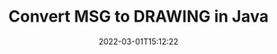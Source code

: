 ---
############################# Static ############################
layout: "auto-gen-conversion"
date: 2022-03-01T15:12:22
draft: false
otherformats: bmp dcm emf eml emlx emz gif html ico jp2 jpeg jpg msg png psb psd svg svgz tga tif tiff webp wmf wmz
breadcrumb: MSG to DRAWING in Java

############################# Head ############################
head_title: "MSG to DRAWING Converter in Java"
head_description: "Convert MSG to DRAWING in Java using a few lines of code. Use the GroupDocs Document Conversion API to convert over 160 file formats."

############################# Header ############################
title: "Convert MSG to DRAWING in Java"
description: "MSG to DRAWING conversion with a few lines of Java code"
bg_image: "https://cms.admin.containerize.com/templates/aspose/App_Themes/V3/images/bg/header1.png"
bg_overlay: false
button:
    enable: true

############################# SubMenu ############################
submenu:
    enable: true

    left:
        img_alt: "GroupDocs.Conversion for Java"
        image: "https://cms.admin.containerize.com/templates/groupdocs/images/product-logos/90x90-noborder/groupdocs-conversion-java.png"
        product: "GroupDocs.Conversion"
        platform: "Java"



############################# About ############################
about:
    enable: true
    title: "About GroupDocs.Conversion for Java API"
    content: |
        [GroupDocs.Conversion for Java](https://products.groupdocs.com/conversion/java/) can be used to convert Microsoft Word, Excel, PowerPoint, PDF, Visio and other formats. GroupDocs.Conversion is a standalone API that is suitable for back-end and internal systems where high performance is required. It does not depend on any software such as Microsoft or Open Office.
    

overview:
    enable: true
    content: |
        Convert your MSG files to DRAWING in Java easily. You can use just a couple of Java code lines in any platform of your choice like - Windows, Linux, macOS.
        You can try MSG to DRAWING conversion for free and evaluate conversion results quality.  Along with simple file conversion scenarios you can try more advanced options for loading source MSG file and for saving output DRAWING result. 
        
        For example, for the source MSG file you may use the following load options:

        * auto-detect file format;
        * specify password for protected files (if file format supports it);
        * replace missing fonts to preserve document appearance.
        
        There are also advanced convert options for the DRAWING file:

        * convert specific document page or page range;
        * add a watermark to the converted DRAWING file and many more.

        Once conversion is completed you can save your DRAWING file to the local file path or any third-party storage like FTP, Amazon S3, Google Drive, Dropbox etc. Please note - to convert MSG to DRAWING there is no need for any additional software installed - like MS Office, Open Office, Adobe Acrobat Reader etc.


############################# Steps ############################
steps:
    enable: true
    title_left: "Steps to convert MSG to DRAWING in Java"
    content_left: |
        [GroupDocs.Conversion for Java](https://products.groupdocs.com/conversion/java/) makes it easy for developers to convert a MSG file to DRAWING with a few lines of code.
        
        * Create an instance of the Converter class and provide the file MSG with the full path
        * Create and set ConvertOptions for DRAWING type.
        * Call the Converter.Convert method and pass the full path and format (DRAWING) as a parameter

    title_right: "System Requirements"
    content_right: |
        Basic conversion with GroupDocs.Conversion for Java can be done in just a few simple steps. Our APIs are supported on all major platforms and operating systems. Before executing the code below, make sure you have the following prerequisites installed on your system.

        * Operating systems: Microsoft Windows, Linux, MacOS
        * Development environments: NetBeans, Intellij IDEA, Eclipse, etc.
        * Java runtime: J2SE 6.0 and above
        * Get the latest GroupDocs.Conversion for Java from [Maven](https://repository.groupdocs.com/webapp/#/artifacts/browse/tree/General/repo/com/groupdocs/groupdocs-conversion)
         
    code: |
        ```java    
        // Load source file MSG for conversion
        Converter converter = new Converter("input.msg");
        // Prepare conversion options for target format DRAWING
        ConvertOptions convertOptions = new FileType().fromExtension("drawing").getConvertOptions();
        // Convert to DRAWING format
        converter.convert("output.drawing", convertOptions);
        ```

demos:
    enable: true
    title: "MSG to DRAWING Live Demo"
    content: |
       Convert MSG to DRAWING now by visiting the [GroupDocs.Conversion App](https://products.groupdocs.app/conversion/family) website. Online demo has the following advantages
          

more_formats:
    enable: true
    title: "Other supported MSG conversions in Java"
    content: "You can also convert MSG to many other file formats. Please see the list below."
       
       
back_to_top:
    enable: true
---